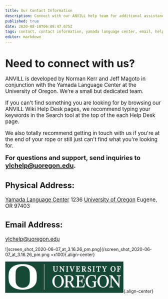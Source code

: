 ```yaml
---
title: Our Contact Information 
description: Connect with our ANVILL help team for additional assistance.
published: true
date: 2020-08-10T06:08:47.675Z
tags: contact, contact information, yamada language center, email, help, anvill help, contact info, still haven't found what i'm looking for
editor: markdown
---
```


# <big>Need to connect with us?

ANVILL is developed by Norman Kerr and Jeff Magoto in conjunction with the Yamada Language Center at the University of Oregon. We’re a small but dedicated team.

If you can't find something you are looking for by browsing our ANVILL Wiki Help Desk pages, we recommend typing your keywords in the Search tool at the top of the each Help Desk page. 
  
 We also totally recommend getting in touch with us if you're at the end of your rope or still just can't find what you're looking for.

<big>**For questions and support, send inquiries to [ylchelp@uoregon.edu](ylchelp@uoregon.edu).**</big>
## Physical Address:
[Yamada Language Center](https://babel.uoregon.edu/welcome-yamada-language-center-1)
1236 [University of Oregon](https://www.uoregon.edu/)
Eugene, OR 97403

## Email Address:
  ylchelp@uoregon.edu</big>

![screen_shot_2020-06-07_at_3.16.26_pm.png](/screen_shot_2020-06-07_at_3.16.26_pm.png =x100){.align-center}

![screen_shot_2020-06-07_at_3.18.14_pm.png](/screen_shot_2020-06-07_at_3.18.14_pm.png){.align-center}